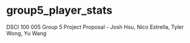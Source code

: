 # group5_player_stats
DSCI 100 005 Group 5 Project Proposal - Josh Hsu, Nico Estrella, Tyler Wong, Yu Wang
